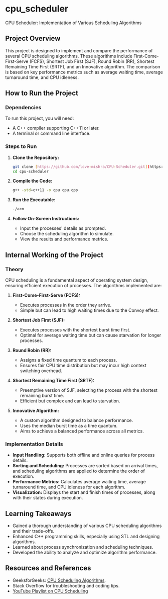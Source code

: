 # cpu_scheduler
 
CPU Scheduler: Implementation of Various Scheduling Algorithms

## Project Overview
This project is designed to implement and compare the performance of several CPU scheduling algorithms. These algorithms include First-Come-First-Serve (FCFS), Shortest Job First (SJF), Round Robin (RR), Shortest Remaining Time First (SRTF), and an Innovative algorithm. The comparison is based on key performance metrics such as average waiting time, average turnaround time, and CPU idleness.

## How to Run the Project
### Dependencies
To run this project, you will need:
- A C++ compiler supporting C++11 or later.
- A terminal or command line interface.

### Steps to Run
1. **Clone the Repository:**
   ```bash
   git clone [https://github.com/love-mishra/CPU-Scheduler.git](https://github.com/AryanPadhiar/cpu_scheduler.git)
   cd cpu-scheduler
   ```

2. **Compile the Code:**
   ```bash
   g++ -std=c++11 -o cpu cpu.cpp
   ```

3. **Run the Executable:**
   ```bash
   ./acm
   ```

4. **Follow On-Screen Instructions:**
   - Input the processes' details as prompted.
   - Choose the scheduling algorithm to simulate.
   - View the results and performance metrics.

## Internal Working of the Project
### Theory
CPU scheduling is a fundamental aspect of operating system design, ensuring efficient execution of processes. The algorithms implemented are:
1. **First-Come-First-Serve (FCFS):**
   - Executes processes in the order they arrive.
   - Simple but can lead to high waiting times due to the Convoy effect.

2. **Shortest Job First (SJF):**
   - Executes processes with the shortest burst time first.
   - Optimal for average waiting time but can cause starvation for longer processes.

3. **Round Robin (RR):**
   - Assigns a fixed time quantum to each process.
   - Ensures fair CPU time distribution but may incur high context switching overhead.

4. **Shortest Remaining Time First (SRTF):**
   - Preemptive version of SJF, selecting the process with the shortest remaining burst time.
   - Efficient but complex and can lead to starvation.

5. **Innovative Algorithm:**
   - A custom algorithm designed to balance performance.
   - Uses the median burst time as a time quantum.
   - Aims to achieve a balanced performance across all metrics.

### Implementation Details
- **Input Handling:** Supports both offline and online queries for process details.
- **Sorting and Scheduling:** Processes are sorted based on arrival times, and scheduling algorithms are applied to determine the order of execution.
- **Performance Metrics:** Calculates average waiting time, average turnaround time, and CPU idleness for each algorithm.
- **Visualization:** Displays the start and finish times of processes, along with their states during execution.

## Learning Takeaways
- Gained a thorough understanding of various CPU scheduling algorithms and their trade-offs.
- Enhanced C++ programming skills, especially using STL and designing algorithms.
- Learned about process synchronization and scheduling techniques.
- Developed the ability to analyze and optimize algorithm performance.

## Resources and References
- GeeksforGeeks: [CPU Scheduling Algorithms](https://www.geeksforgeeks.org/cpu-scheduling-in-operating-systems/).
- Stack Overflow for troubleshooting and coding tips.
- [YouTube Playlist on CPU Scheduling](https://www.youtube.com/playlist?list=PLBlnK6fEyqRitWSE_AyyySWfhRgyA-rHk)

 

